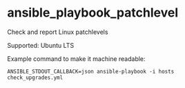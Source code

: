 # ansible_playbook_patchlevel
Check and report Linux patchlevels

Supported: Ubuntu LTS

Example command to make it machine readable:

`ANSIBLE_STDOUT_CALLBACK=json ansible-playbook -i hosts check_upgrades.yml`


